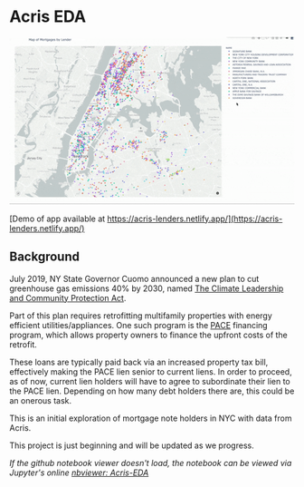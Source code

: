 # Acris EDA

![](./map_demo.gif)

[Demo of app available at https://acris-lenders.netlify.app/](https://acris-lenders.netlify.app/)

## Background

July 2019, NY State Governor Cuomo announced a new plan to cut greenhouse gas emissions 40% by 2030, named [The Climate Leadership and Community Protection Act](https://climate.ny.gov/). 

Part of this plan requires retrofitting multifamily properties with energy efficient utilities/appliances. One such program is the [PACE](https://www.energy.gov/eere/slsc/property-assessed-clean-energy-programs) financing program, which allows property owners to finance the upfront costs of the retrofit. 

These loans are typically paid back via an increased property tax bill, effectively making the PACE lien senior to current liens. In order to proceed, as of now, current lien holders will have to agree to subordinate their lien to the PACE lien. Depending on how many debt holders there are, this could be an onerous task.

This is an initial exploration of mortgage note holders in NYC with data from Acris.


This project is just beginning and will be updated as we progress.

*If the github notebook viewer doesn't load, the notebook can be viewed via Jupyter's online [nbviewer: Acris-EDA](https://nbviewer.jupyter.org/github/ZachariahRosenberg/Acris-EDA/blob/master/Acris%20EDA.ipynb)*